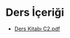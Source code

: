 # Ders İçeriği

<!--Index-->

- [Ders Kitabı C2.pdf](https://github.com//yedhrab/IstanbulUniversity-CE/raw/master/1.%20S%C4%B1n%C4%B1f%202.%20D%C3%B6nem%20Notlar%C4%B1/Calculus%202/Ders%20%C4%B0%C3%A7eri%C4%9Fi/Ders%20Kitab%C4%B1%20C2.pdf)

<!--Index-->
